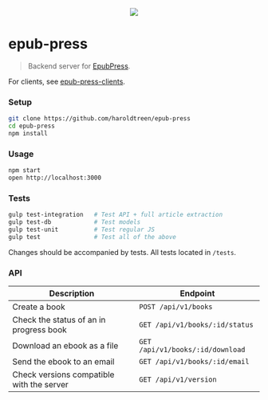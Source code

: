 <p align="center"><img src="https://cloud.githubusercontent.com/assets/1745854/14191006/397082b2-f75b-11e5-9f5b-6016d069556b.png"/>
</p>

# epub-press

> Backend server for [EpubPress](https://epub.press).

For clients, see [epub-press-clients](https://github.com/haroldtreen/epub-press-clients).

### Setup

```bash
git clone https://github.com/haroldtreen/epub-press
cd epub-press
npm install
```



### Usage

```bash
npm start
open http://localhost:3000
```

### Tests

```bash
gulp test-integration   # Test API + full article extraction
gulp test-db            # Test models
gulp test-unit          # Test regular JS
gulp test               # Test all of the above
```

Changes should be accompanied by tests. 
All tests located in `/tests`.

### API

|Description                                | Endpoint                          |
|-------------------------------------------|-----------------------------------|
|Create a book                              |`POST /api/v1/books`               |
|Check the status of an in progress book    |`GET /api/v1/books/:id/status`     |
|Download an ebook as a file                |`GET /api/v1/books/:id/download`   |
|Send the ebook to an email                 |`GET /api/v1/books/:id/email`      |
|Check versions compatible with the server  |`GET /api/v1/version`              |

